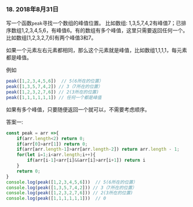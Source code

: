 ### 18. 2018年8月31日
写一个函数`peak`寻找一个数组的峰值位置。 比如数组: 1,3,5,7,4,2有峰值7；已排序数组1,2,3,4,5,6，有峰值6。有的数组有多个峰值，这里只需要返回任何一个。比如数组[1,2,3,2,7,6]有两个峰值3和7。

如果一个元素左右元素都相同，那么这个元素就是峰值，比如数组1,1,1,1，每元素都是峰值。

例如
```js
peak([1,2,3,4,5,6])  // 5(6所在的位置）
peak([1,3,5,7,4,2]) // 3（7所在的位置）
peak([1,2,3,2,7,6]) // 2(3所在的位置)
peak([1,1,1,1,1,1]) // 任何一个都是峰值
```

如果有多个峰值，只要随便返回一个就可以，不需要考虑顺序。

答案一:
```js
const peak = arr =>{
    if(arr.length<2) return 0;
    if(arr[0]>arr[1]) return 0;
    if(arr[arr.length-1]>arr[arr.length-2]) return arr.length - 1;
    for(let i=1;i<arr.length;i++){
        if(arr[i-1]<arr[i]&&arr[i]>arr[i+1]) return i
    }
    return 0;
}
console.log(peak([1,2,3,4,5,6]))  // 5(6所在的位置）
console.log(peak([1,3,5,7,4,2])) // 3（7所在的位置）
console.log(peak([1,2,3,2,7,6])) // 2(3所在的位置)
console.log(peak([1,1,1,1,1,1]))  // 0
```